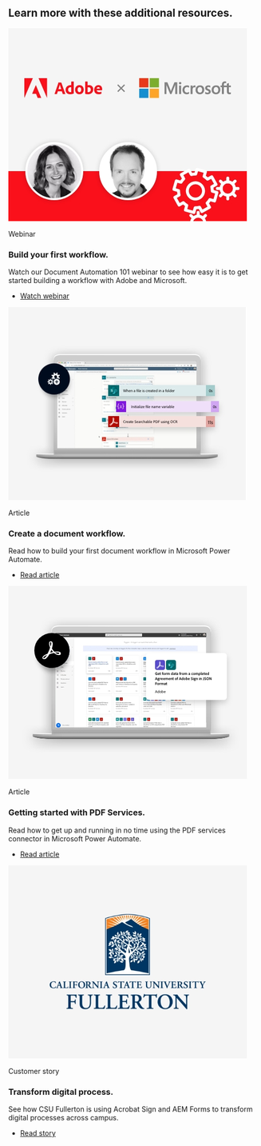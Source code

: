 <TitleBlock slots="heading" theme="lightest" className="titleBlock-align-left explore-usecase-cta additional-resources-title"/>

## Learn more with these additional resources.

<ResourceCard slots="link, image,text2, heading, text, buttons" width="25%" theme='lightest' isFooter btnVarient='cta' contHeight='180px' className="useCaseCard resourceCardCont sales-cta ms-resource-card ms-resource-card-one" />

[]()

![EMPTY_ALT](../../images/Webinar_Thumbnail_Desktop.jpg)

Webinar

### Build your first workflow.

Watch our Document Automation 101 webinar to see how easy it is to get started building a workflow with Adobe and Microsoft.

- [Watch webinar](https://www.adobe.com/documentcloud/webinars/document-automation-101-building-your-first-workflow-with-adobe-and-microsoft.html)

<ResourceCard slots="link, image, text2, heading, text, buttons" width="25%" theme='lightest' isFooter btnVarient='cta' contHeight='180px' className="useCaseCard resourceCardCont rental-cta ms-resource-card ms-resource-card-two"/>   

[]()

![EMPTY_ALT](../../images/DocWorkflow_Thumbnail_Desktop.jpg)

Article

### Create a document workflow.

Read how to build your first document workflow in Microsoft Power Automate.

- [Read article](https://experienceleague.adobe.com/docs/document-services/tutorials/pdfservices/create-workflow-power-automate.html?lang=en)

<ResourceCard slots="link, image, text2, heading, text, buttons" width="25%" theme='lightest' isFooter btnVarient='cta' contHeight='180px' className="useCaseCard new-hire-cta ms-resource-card ms-resource-card-three" />

[]()

![EMPTY_ALT](../../images/GettingStarted_Thumbnail_Desktop.jpg)

Article

### Getting started with PDF Services.

Read how to get up and running in no time using the PDF services connector in Microsoft Power Automate.

- [Read article](https://experienceleague.adobe.com/docs/document-services/tutorials/pdfservices/getting-credentials-power-automate.html)

<ResourceCard slots="link, image, text2, heading, text, buttons" width="25%" theme='lightest' isFooter btnVarient='cta' contHeight='180px' className="useCaseCard financial-cta ms-resource-card ms-resource-card-four" />

[]()

![EMPTY_ALT](../../images/CSUF_Thumbnail_Desktop.jpg)

Customer story

### Transform digital process.

See how CSU Fullerton is using Acrobat Sign and AEM Forms to transform digital processes across campus.

- [Read story](https://business.adobe.com/customer-success-stories/cal-state-fullerton-case-study.html)